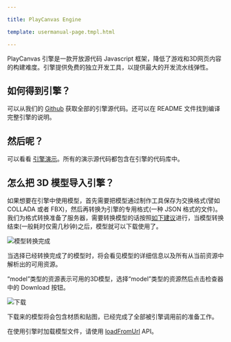 ---
title: PlayCanvas Engine
template: usermanual-page.tmpl.html
---

PlayCanvas 引擎是一款开放源代码 Javascript 框架，降低了游戏和3D网页内容的构建难度。引擎提供免费的独立开发工具，以提供最大的开发流水线弹性。

## 如何得到引擎？

可以从我们的 [Github][1] 获取全部的引擎源代码。还可以在 README 文件找到编译完整引擎的说明。

## 然后呢？

可以看看 [引擎演示][2]。所有的演示源代码都包含在引擎的代码库中。

## 怎么把 3D 模型导入引擎？

如果想要在引擎中使用模型，首先需要把模型通过制作工具保存为交换格式(譬如 COLLADA 或者 FBX)，然后再转换为引擎的专用格式(一种 JSON 格式的文件)。我们为格式转换准备了服务器，需要转换模型的话按照[如下建议][3]进行，当模型转换结束(一般耗时仅需几秒钟)之后，模型就可以下载使用了。

![模型转换完成][6]

当选择已经转换完成了的模型时，将会看见模型的详细信息以及所有从当前资源中解析出的可用资源。

“model”类型的资源表示可用的3D模型，选择“model”类型的资源然后点击检查器中的 Download 按钮。

![下载][7]

下载来的模型将会包含材质和贴图，已经完成了全部被引擎调用前的准备工作。

在使用引擎时加载模型文件，请使用  [loadFromUrl][5] API。

[1]: https://github.com/playcanvas/engine
[2]: http://playcanvas.github.io
[3]: /user-manual/assets/importing/
[4]: /user-manual/glossary/#target_asset
[5]: /engine/api/stable/symbols/pc.AssetRegistry.html#loadFromUrl
[6]: /images/user-manual/editor/assets-completed.png
[7]: /images/user-manual/editor/download-model.jpg

